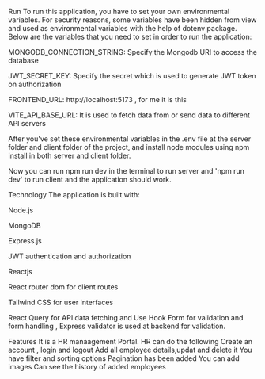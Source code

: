 Run
To run this application, you have to set your own environmental variables. For security reasons, some variables have been hidden from view and used as environmental variables with the help of dotenv package. Below are the variables that you need to set in order to run the application:

MONGODB_CONNECTION_STRING: Specify the Mongodb URI to access the database

JWT_SECRET_KEY: Specify the secret which is used to generate JWT token on authorization

FRONTEND_URL: http://localhost:5173 , for me it is this

VITE_API_BASE_URL: It is used to fetch data from or send data to different API servers

After you've set these environmental variables in the .env file at the server folder and client folder of the project, and install node modules using npm install in both server and client folder.

Now you can run npm run dev in the terminal to run server and 'npm run dev' to run client and the application should work.

Technology
The application is built with:

Node.js

MongoDB

Express.js

JWT authentication and authorization

Reactjs

React router dom for client routes

Tailwind CSS for user interfaces

React Query for API data fetching and Use Hook Form for validation and form handling , Express validator is used at backend for validation.


Features
It is a HR manaagement Portal.
HR can do the following
Create an account , login and logout
Add all employee details,updat and delete it
You have filter and sorting options 
Pagination has been added
You can add images
Can see the history of added employees

